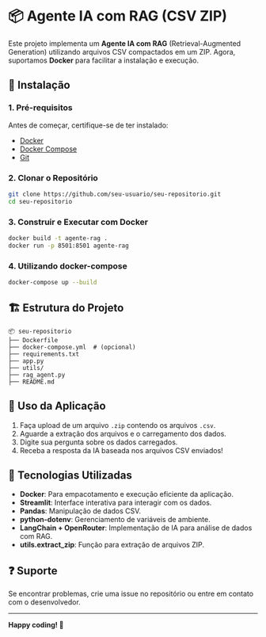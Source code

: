 
# 📦 Agente IA com RAG (CSV ZIP)

Este projeto implementa um **Agente IA com RAG** (Retrieval-Augmented Generation) utilizando arquivos CSV compactados em um ZIP. Agora, suportamos **Docker** para facilitar a instalação e execução.

## 🚀 Instalação

### 1. Pré-requisitos

Antes de começar, certifique-se de ter instalado:

- [Docker](https://www.docker.com/)
- [Docker Compose](https://docs.docker.com/compose/)
- [Git](https://git-scm.com/)

### 2. Clonar o Repositório

```bash
git clone https://github.com/seu-usuario/seu-repositorio.git
cd seu-repositorio
```

### 3. Construir e Executar com Docker

```bash
docker build -t agente-rag .
docker run -p 8501:8501 agente-rag
```

### 4. Utilizando docker-compose

```bash
docker-compose up --build
```

## 🏗 Estrutura do Projeto

```
📦 seu-repositorio
├── Dockerfile
├── docker-compose.yml  # (opcional)
├── requirements.txt
├── app.py
├── utils/
├── rag_agent.py
├── README.md
```

## 🌟 Uso da Aplicação

1. Faça upload de um arquivo `.zip` contendo os arquivos `.csv`.
2. Aguarde a extração dos arquivos e o carregamento dos dados.
3. Digite sua pergunta sobre os dados carregados.
4. Receba a resposta da IA baseada nos arquivos CSV enviados!

## 🔧 Tecnologias Utilizadas

- **Docker**: Para empacotamento e execução eficiente da aplicação.
- **Streamlit**: Interface interativa para interagir com os dados.
- **Pandas**: Manipulação de dados CSV.
- **python-dotenv**: Gerenciamento de variáveis de ambiente.
- **LangChain + OpenRouter**: Implementação de IA para análise de dados com RAG.
- **utils.extract_zip**: Função para extração de arquivos ZIP.

## ❓ Suporte

Se encontrar problemas, crie uma issue no repositório ou entre em contato com o desenvolvedor.

---

**Happy coding! 🚀**
